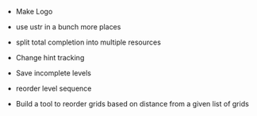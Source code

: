 
- Make Logo

- use ustr in a bunch more places
- split total completion into multiple resources
- Change hint tracking



- Save incomplete levels

- reorder level sequence

- Build a tool to reorder grids based on distance from a given list of grids